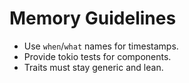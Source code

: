 # Memory Guidelines
- Use `when`/`what` names for timestamps.
- Provide tokio tests for components.
- Traits must stay generic and lean.
